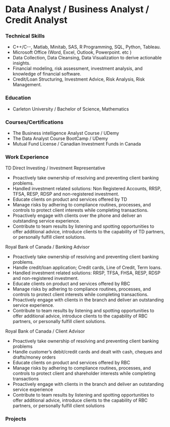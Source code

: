 # Data Analyst / Business Analyst / Credit Analyst



### Technical Skills
- C++/C--, Matlab, Minitab, SAS, R Programming, SQL, Python, Tableau.
- Microsoft Office (Word, Excel, Outlook, Powerpoint. etc )
- Data Collection, Data Cleansing, Data Visualization to derive actionable insights.
- Financial modeling, risk assessment, investment analysis, and knowledge of financial software.
- Credit/Loan Structuring, Investment Advice, Risk Analysis, Risk Management.


### Education
 - Carleton University / Bachelor of Science, Mathematics

### Courses/Certifications
- The Business intelligence Analyst Course / UDemy
- The Data Analyst Course BootCamp / UDemy
- Mutual Fund License / Canadian Investment Funds in Canada

### Work Experience
TD Direct Investing / Investment Representative
- Proactively take ownership of resolving and preventing client banking problems.
- Handled investment related  solutions: Non Registered Accounts, RRSP, TFSA, RESP, RDSP and non-registered investment. 
- Educate clients on product and services offered by TD
- Manage risks by adhering to compliance routines, processes, and controls to protect client interests while completing transactions.
- Proactively engage with clients over the phone  and deliver an outstanding service experience.
- Contribute to team results by listening and spotting opportunities to offer additional advice, introduce clients to the capability of TD partners, or personally fulfill client solutions.


Royal Bank of Canada / Banking Advisor
- Proactively take ownership of resolving and preventing client banking problems.
- Handle credit/loan  application; Credit cards, Line of Credit, Term loans.
- Handled investment related  solutions: RRSP, TFSA, FHSA, RESP, RDSP and non-registered investment. 
- Educate clients on product and services offered by RBC
- Manage risks by adhering to compliance routines, processes, and controls to protect client interests while completing transactions.
- Proactively engage with clients in the branch and deliver an outstanding service experience.
- Contribute to team results by listening and spotting opportunities to offer additional advice, introduce clients to the capability of RBC partners, or personally fulfill client solutions.

Royal Bank of Canada / Client Advisor
- Proactively take ownership of resolving and preventing client banking problems
- Handle customer’s debit/credit cards and dealt with cash, cheques and drafts/money orders
- Educate clients on product and services offered by RBC
- Manage risks by adhering to compliance routines, processes, and controls to protect client and shareholder interests while completing transactions
- Proactively engage with clients in the branch and deliver an outstanding service experience
- Contribute to team results by listening and spotting opportunities to offer additional advice, introduce clients to the capability of RBC partners, or personally fulfill client solutions


### Projects 
